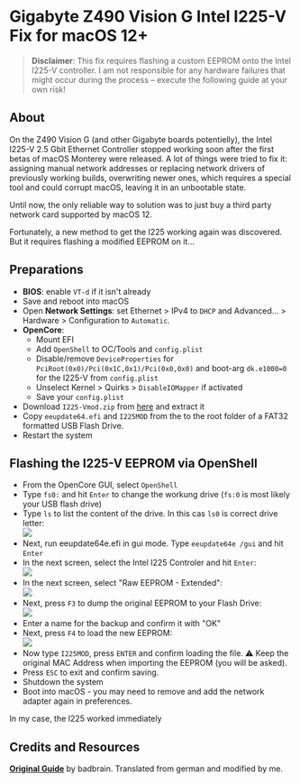 # Gigabyte Z490 Vision G Intel I225-V Fix for macOS 12+
 
> **Disclaimer**: This fix requires flashing a custom EEPROM onto the Intel I225-V controller. I am not responsible for any hardware failures that might occur during the process – execute the following guide at your own risk!

## About
On the Z490 Vision G (and other Gigabyte boards potentielly), the Intel I225-V 2.5 Gbit Ethernet Controller stopped working soon after the first betas of macOS Monterey were released. A lot of things were tried to fix it: assigning manual network addresses or replacing network drivers of previously working builds, overwriting newer ones, which requires a special tool and could corrupt macOS, leaving it in an unbootable state.

Until now, the only reliable way to solution was to just buy a third party network card supported by macOS 12.

Fortunately, a new method to get the I225 working again was discovered. But it requires flashing a modified EEPROM on it…

## Preparations

- **BIOS**: enable `VT-d` if it isn't already
- Save and reboot into macOS
- Open **Network Settings**: set Ethernet > IPv4 to `DHCP` and Advanced… > Hardware > Configuration to `Automatic`.
- **OpenCore**:
	- Mount EFI
	- Add `OpenShell` to OC/Tools and `config.plist`
	- Disable/remove `DeviceProperties` for `PciRoot(0x0)/Pci(0x1C,0x1)/Pci(0x0,0x0)` and boot-arg `dk.e1000=0`  for the I225-V from `config.plist` 
	- Unselect Kernel > Quirks > `DisableIOMapper` if activated
	- Save your `config.plist`
- Download `I225-Vmod.zip` from [here](https://www.hackintosh-forum.de/forum/thread/56123-l%C3%B6sung-f%C3%BCr-i225-v-v2-problem-auf-z490-plattform-vornehmlich-gigabyte-boards-unte/) and extract it
- Copy `eeupdate64.efi` and `I225MOD` from the to the root folder of a FAT32 formatted USB Flash Drive.
- Restart the system

## Flashing the I225-V EEPROM via OpenShell	
- From the OpenCore GUI, select `OpenShell`
- Type `fs0:` and hit `Enter` to change the workung drive (`fs:0` is most likely your USB flash drive)
- Type `ls` to list the content of the drive. In this cas `ls0` is correct drive letter:</br>![](/Users/5t33z0/Desktop/Screenshots/06143142.png)
- Next, run eeupdate64e.efi in gui mode. Type `eeupdate64e /gui` and hit `Enter`
- In the next screen, select the Intel I225 Controler and hit `Enter`:</br>![](/Users/5t33z0/Desktop/Screenshots/06143155.png)
- In the next screen, select "Raw EEPROM - Extended":</br>![](/Users/5t33z0/Desktop/Screenshots/06143203.png)
- Next, press `F3` to dump the original EEPROM to your Flash Drive:</br> ![](/Users/5t33z0/Desktop/Screenshots/06143217_01.png)
- Enter a name for the backup and confirm it with "OK"
- Next, press `F4` to load the new EEPROM:</br>![](/Users/5t33z0/Desktop/Screenshots/06143217_02.png)
- Now type `I225MOD`, press `ENTER` and confirm loading the file. :warning: Keep the original MAC Address when importing the EEPROM (you will be asked).
-  Press `ESC` to exit and confirm saving.
-  Shutdown the system
-  Boot into macOS - you may need to remove and add the network adapter again in preferences.

In my case, the I225 worked immediately

## Credits and Resources
[**Original Guide**](https://www.hackintosh-forum.de/forum/thread/56123-l%C3%B6sung-f%C3%BCr-i225-v-v2-problem-auf-z490-plattform-vornehmlich-gigabyte-boards-unte/) by badbrain. Translated from german and modified by me.